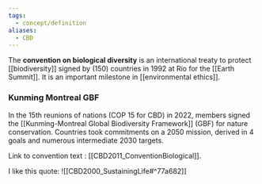 ```yaml
---
tags:
  - concept/definition
aliases:
  - CBD
---
```

The **convention on biological diversity** is an international treaty to protect [[biodiversity]] signed by (150) countries in 1992 at Rio for the [[Earth Summit]]. It is an important milestone in [[environmental ethics]].
### Kunming Montreal GBF
In the 15th reunions of nations (COP 15 for CBD) in 2022, members signed the [[Kunming-Montreal Global Biodiversity Framework]] (GBF) for nature conservation. Countries took commitments on a 2050 mission, derived in 4 goals and numerous intermediate 2030 targets.

Link to convention text : [[CBD2011_ConventionBiological]].

I like this quote:
![[CBD2000_SustainingLife#^77a682]]